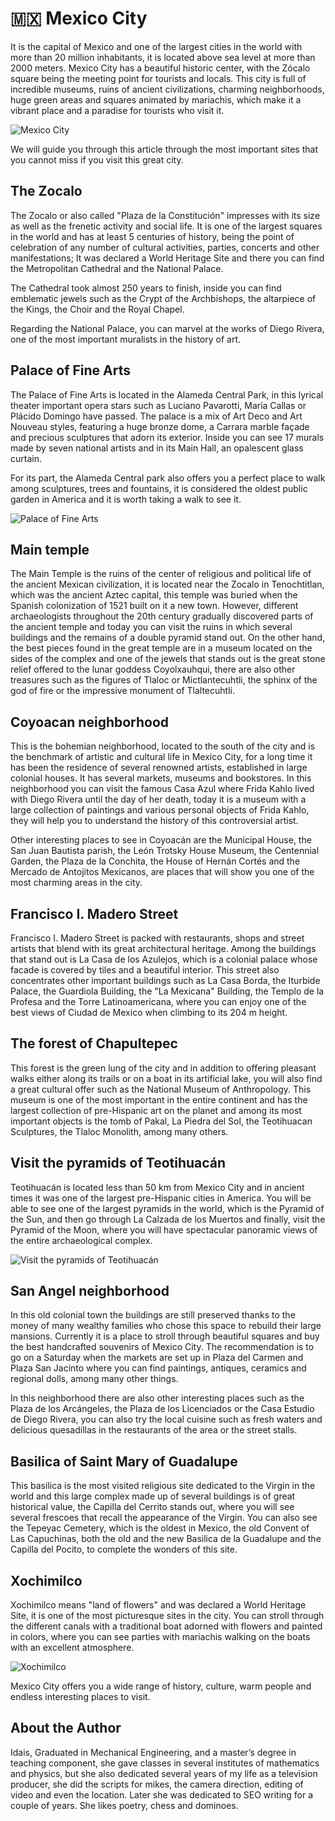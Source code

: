 # 🇲🇽 Mexico City

It is the capital of Mexico and one of the largest cities in the world
with more than 20 million inhabitants, it is located above sea level at
more than 2000 meters. Mexico City has a beautiful historic center, with
the Zócalo square being the meeting point for tourists and locals. This
city is full of incredible museums, ruins of ancient civilizations,
charming neighborhoods, huge green areas and squares animated by
mariachis, which make it a vibrant place and a paradise for tourists who
visit it.

![Mexico City](_static/images/mexico-city/image1.jpeg)

We will guide you through this article through the most important sites
that you cannot miss if you visit this great city.

## The Zocalo

The Zocalo or also called "Plaza de la Constitución" impresses with its
size as well as the frenetic activity and social life. It is one of the
largest squares in the world and has at least 5 centuries of history,
being the point of celebration of any number of cultural activities,
parties, concerts and other manifestations; It was declared a World
Heritage Site and there you can find the Metropolitan Cathedral and the
National Palace.

The Cathedral took almost 250 years to finish, inside you can find
emblematic jewels such as the Crypt of the Archbishops, the altarpiece
of the Kings, the Choir and the Royal Chapel.

Regarding the National Palace, you can marvel at the works of Diego
Rivera, one of the most important muralists in the history of art.

## Palace of Fine Arts

The Palace of Fine Arts is located in the Alameda Central Park, in this
lyrical theater important opera stars such as Luciano Pavarotti, María
Callas or Plácido Domingo have passed. The palace is a mix of Art Deco
and Art Nouveau styles, featuring a huge bronze dome, a Carrara marble
façade and precious sculptures that adorn its exterior. Inside you can
see 17 murals made by seven national artists and in its Main Hall, an
opalescent glass curtain.

For its part, the Alameda Central park also offers you a perfect place
to walk among sculptures, trees and fountains, it is considered the
oldest public garden in America and it is worth taking a walk to see it.

![Palace of Fine Arts](_static/images/mexico-city/image2.jpeg)

## Main temple

The Main Temple is the ruins of the center of religious and political
life of the ancient Mexican civilization, it is located near the Zocalo
in Tenochtitlan, which was the ancient Aztec capital, this temple was
buried when the Spanish colonization of 1521 built on it a new town.
However, different archaeologists throughout the 20th century gradually
discovered parts of the ancient temple and today you can visit the ruins
in which several buildings and the remains of a double pyramid stand
out. On the other hand, the best pieces found in the great temple are in
a museum located on the sides of the complex and one of the jewels that
stands out is the great stone relief offered to the lunar goddess
Coyolxauhqui, there are also other treasures such as the figures of
Tlaloc or Mictlantecuhtli, the sphinx of the god of fire or the
impressive monument of Tlaltecuhtli.

## Coyoacan neighborhood

This is the bohemian neighborhood, located to the south of the city and
is the benchmark of artistic and cultural life in Mexico City, for a
long time it has been the residence of several renowned artists,
established in large colonial houses. It has several markets, museums
and bookstores. In this neighborhood you can visit the famous Casa Azul
where Frida Kahlo lived with Diego Rivera until the day of her death,
today it is a museum with a large collection of paintings and various
personal objects of Frida Kahlo, they will help you to understand the
history of this controversial artist.

Other interesting places to see in Coyoacán are the Municipal House, the
San Juan Bautista parish, the León Trotsky House Museum, the Centennial
Garden, the Plaza de la Conchita, the House of Hernán Cortés and the
Mercado de Antojitos Mexicanos, are places that will show you one of the
most charming areas in the city.

## Francisco I. Madero Street

Francisco I. Madero Street is packed with restaurants, shops and street
artists that blend with its great architectural heritage. Among the
buildings that stand out is La Casa de los Azulejos, which is a colonial
palace whose facade is covered by tiles and a beautiful interior. This
street also concentrates other important buildings such as La Casa
Borda, the Iturbide Palace, the Guardiola Building, the \"La Mexicana\"
Building, the Templo de la Profesa and the Torre Latinoamericana, where
you can enjoy one of the best views of Ciudad de Mexico when climbing to
its 204 m height.

## The forest of Chapultepec

This forest is the green lung of the city and in addition to offering
pleasant walks either along its trails or on a boat in its artificial
lake, you will also find a great cultural offer such as the National
Museum of Anthropology. This museum is one of the most important in the
entire continent and has the largest collection of pre-Hispanic art on
the planet and among its most important objects is the tomb of Pakal, La
Piedra del Sol, the Teotihuacan Sculptures, the Tlaloc Monolith, among
many others.

## Visit the pyramids of Teotihuacán

Teotihuacán is located less than 50 km from Mexico City and in ancient
times it was one of the largest pre-Hispanic cities in America. You will
be able to see one of the largest pyramids in the world, which is the
Pyramid of the Sun, and then go through La Calzada de los Muertos and
finally, visit the Pyramid of the Moon, where you will have spectacular
panoramic views of the entire archaeological complex.

![Visit the pyramids of Teotihuacán](_static/images/mexico-city/image3.jpeg)

## San Angel neighborhood

In this old colonial town the buildings are still preserved thanks to
the money of many wealthy families who chose this space to rebuild their
large mansions. Currently it is a place to stroll through beautiful
squares and buy the best handcrafted souvenirs of Mexico City. The
recommendation is to go on a Saturday when the markets are set up in
Plaza del Carmen and Plaza San Jacinto where you can find paintings,
antiques, ceramics and regional dolls, among many other things.

In this neighborhood there are also other interesting places such as the
Plaza de los Arcángeles, the Plaza de los Licenciados or the Casa
Estudio de Diego Rivera, you can also try the local cuisine such as
fresh waters and delicious quesadillas in the restaurants of the area or
the street stalls.

## Basilica of Saint Mary of Guadalupe

This basilica is the most visited religious site dedicated to the Virgin
in the world and this large complex made up of several buildings is of
great historical value, the Capilla del Cerrito stands out, where you
will see several frescoes that recall the appearance of the Virgin. You
can also see the Tepeyac Cemetery, which is the oldest in Mexico, the
old Convent of Las Capuchinas, both the old and the new Basilica de la
Guadalupe and the Capilla del Pocito, to complete the wonders of this
site.

## Xochimilco

Xochimilco means \"land of flowers\" and was declared a World Heritage
Site, it is one of the most picturesque sites in the city. You can
stroll through the different canals with a traditional boat adorned with
flowers and painted in colors, where you can see parties with mariachis
walking on the boats with an excellent atmosphere.

![Xochimilco](_static/images/mexico-city/image4.jpeg)

Mexico City offers you a wide range of history, culture, warm people and
endless interesting places to visit.

## About the Author

Idais, Graduated in Mechanical Engineering, and a master’s degree in teaching component, she gave classes in several institutes of mathematics and physics, but she also dedicated several years of my life as a television producer, she did the scripts for mikes, the camera direction, editing of video and even the location. Later she was dedicated to SEO writing for a couple of years. She likes poetry, chess and dominoes.
